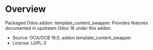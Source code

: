 # Overview

Packaged Odoo addon: template_content_swapper. Provides features documented in upstream Odoo 16 under this addon.

- Source: OCA/OCB 16.0, addon template_content_swapper
- License: LGPL-3

